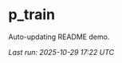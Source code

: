 # p_train

Auto-updating README demo.

<!--START_SECTION:status-->
_Last run: 2025-10-29 17:22 UTC_
<!--END_SECTION:status-->


































































































































































































































































































































































































































































































































































































































































































































































































































































































































































































































































































































































































































































































































































































































































































































































